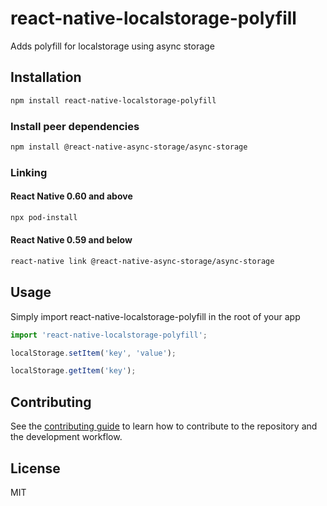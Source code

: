# react-native-localstorage-polyfill

Adds polyfill for localstorage using async storage

## Installation

```sh
npm install react-native-localstorage-polyfill
```

### Install peer dependencies

```sh
npm install @react-native-async-storage/async-storage
```

### Linking

#### React Native 0.60 and above

```sh
npx pod-install
```

#### React Native 0.59 and below

```sh
react-native link @react-native-async-storage/async-storage
```

## Usage

Simply import react-native-localstorage-polyfill in the root of your app

```js
import 'react-native-localstorage-polyfill';
```

```js
localStorage.setItem('key', 'value');

localStorage.getItem('key');
```

## Contributing

See the [contributing guide](CONTRIBUTING.md) to learn how to contribute to the repository and the development workflow.

## License

MIT
